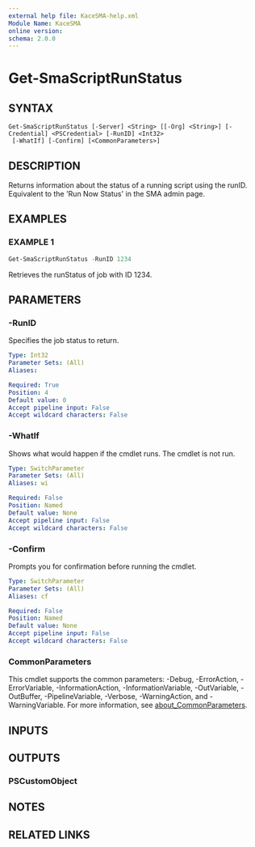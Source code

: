 ```yaml
---
external help file: KaceSMA-help.xml
Module Name: KaceSMA
online version:
schema: 2.0.0
---
```


# Get-SmaScriptRunStatus

## SYNTAX

```
Get-SmaScriptRunStatus [-Server] <String> [[-Org] <String>] [-Credential] <PSCredential> [-RunID] <Int32>
 [-WhatIf] [-Confirm] [<CommonParameters>]
```

## DESCRIPTION
Returns information about the status of a running script using the runID.
Equivalent to the 'Run Now Status' in the SMA admin page.

## EXAMPLES

### EXAMPLE 1
```powershell
Get-SmaScriptRunStatus -RunID 1234
```

Retrieves the runStatus of job with ID 1234.

## PARAMETERS

### -RunID
Specifies the job status to return.

```yaml
Type: Int32
Parameter Sets: (All)
Aliases:

Required: True
Position: 4
Default value: 0
Accept pipeline input: False
Accept wildcard characters: False
```

### -WhatIf
Shows what would happen if the cmdlet runs.
The cmdlet is not run.

```yaml
Type: SwitchParameter
Parameter Sets: (All)
Aliases: wi

Required: False
Position: Named
Default value: None
Accept pipeline input: False
Accept wildcard characters: False
```

### -Confirm
Prompts you for confirmation before running the cmdlet.

```yaml
Type: SwitchParameter
Parameter Sets: (All)
Aliases: cf

Required: False
Position: Named
Default value: None
Accept pipeline input: False
Accept wildcard characters: False
```

### CommonParameters
This cmdlet supports the common parameters: -Debug, -ErrorAction, -ErrorVariable, -InformationAction, -InformationVariable, -OutVariable, -OutBuffer, -PipelineVariable, -Verbose, -WarningAction, and -WarningVariable. For more information, see [about_CommonParameters](http://go.microsoft.com/fwlink/?LinkID=113216).

## INPUTS

## OUTPUTS

### PSCustomObject
## NOTES

## RELATED LINKS
